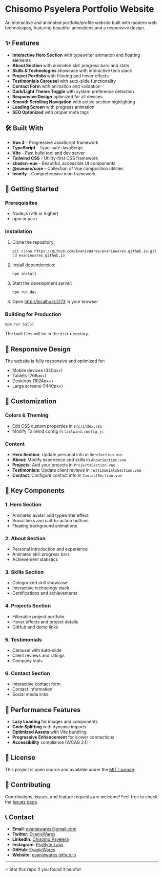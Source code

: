 # Chisomo Psyelera Portfolio Website

An interactive and animated portfolio/profile website built with modern web technologies, featuring beautiful animations and a responsive design.

## ✨ Features

- **Interactive Hero Section** with typewriter animation and floating elements
- **About Section** with animated skill progress bars and stats
- **Skills & Technologies** showcase with interactive tech stack
- **Project Portfolio** with filtering and hover effects
- **Testimonials Carousel** with auto-slide functionality
- **Contact Form** with animation and validation
- **Dark/Light Theme Toggle** with system preference detection
- **Responsive Design** optimized for all devices
- **Smooth Scrolling Navigation** with active section highlighting
- **Loading Screen** with progress animation
- **SEO Optimized** with proper meta tags

## 🛠️ Built With

- **Vue 3** - Progressive JavaScript framework
- **TypeScript** - Type-safe JavaScript
- **Vite** - Fast build tool and dev server
- **Tailwind CSS** - Utility-first CSS framework
- **shadcn-vue** - Beautiful, accessible UI components
- **@vueuse/core** - Collection of Vue composition utilities
- **Iconify** - Comprehensive icon framework

## 🚀 Getting Started

### Prerequisites

- Node.js (v16 or higher)
- npm or yarn

### Installation

1. Clone the repository:

   ```bash
   git clone https://github.com/EvanieWares/evaniewares.github.io.git
   cd evaniewares.github.io
   ```

2. Install dependencies:

   ```bash
   npm install
   ```

3. Start the development server:

   ```bash
   npm run dev
   ```

4. Open [http://localhost:5173](http://localhost:5173) in your browser

### Building for Production

```bash
npm run build
```

The built files will be in the `dist` directory.

## 📱 Responsive Design

The website is fully responsive and optimized for:

- Mobile devices (320px+)
- Tablets (768px+)
- Desktops (1024px+)
- Large screens (1440px+)

## 🎨 Customization

### Colors & Theming

- Edit CSS custom properties in `src/index.css`
- Modify Tailwind config in `tailwind.config.js`

### Content

- **Hero Section**: Update personal info in `HeroSection.vue`
- **About**: Modify experience and skills in `AboutSection.vue`
- **Projects**: Add your projects in `ProjectsSection.vue`
- **Testimonials**: Update client reviews in `TestimonialsSection.vue`
- **Contact**: Configure contact info in `ContactSection.vue`

## 🌟 Key Components

### 1. Hero Section

- Animated avatar and typewriter effect
- Social links and call-to-action buttons
- Floating background animations

### 2. About Section

- Personal introduction and experience
- Animated skill progress bars
- Achievement statistics

### 3. Skills Section

- Categorized skill showcase
- Interactive technology stack
- Certifications and achievements

### 4. Projects Section

- Filterable project portfolio
- Hover effects and project details
- GitHub and demo links

### 5. Testimonials

- Carousel with auto-slide
- Client reviews and ratings
- Company stats

### 6. Contact Section

- Interactive contact form
- Contact information
- Social media links

## 🎯 Performance Features

- **Lazy Loading** for images and components
- **Code Splitting** with dynamic imports
- **Optimized Assets** with Vite bundling
- **Progressive Enhancement** for slower connections
- **Accessibility** compliance (WCAG 2.1)

## 📄 License

This project is open source and available under the [MIT License](LICENSE).

## 🤝 Contributing

Contributions, issues, and feature requests are welcome! Feel free to check the [issues page](https://github.com/EvanieWares/evaniewares.github.io/issues).

## 📞 Contact

- **Email**: evaniewares@gmail.com
- **Twitter**: [EvanieWares](https://twitter.com/EvanieWares)
- **LinkedIn**: [Chisomo Psyelera](https://linkedin.com/in/chisopsyelera)
- **Instagram**: [PsyByte Labs](https://instagram.com/psybytelabs)
- **GitHub**: [EvanieWares](https://github.com/EvanieWares)
- **Website**: [evaniewares.github.io](https://evaniewares.github.io)

---

⭐ Star this repo if you found it helpful!
